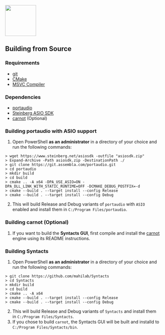 <img src="https://raw.githubusercontent.com/mahilab/mahi-gui/master/mahi-gui.png" width="100">

## Building from Source

### Requirements

- [git](https://git-scm.com/)
- [CMake](https://cmake.org/)
- [MSVC Compiler](https://visualstudio.microsoft.com/vs/)

### Dependencies

- [portaudio](http://www.portaudio.com/)
- [Steinberg ASIO SDK](https://www.steinberg.net/en/company/developers.html)
- [carnot](https://github.com/epezent/carnot) (Optional)

### Building portaudio with ASIO support

1. Open PowerShell **as an administrator** in a directory of your choice and run the following commands:

```shell
> wget https://www.steinberg.net/asiosdk -outfile "asiosdk.zip"
> Expand-Archive -Path asiosdk.zip -DestinationPath ./
> git clone https://git.assembla.com/portaudio.git 
> cd portaudio
> mkdir build
> cd build
> cmake .. -A x64 -DPA_USE_ASIO=ON -DPA_DLL_LINK_WITH_STATIC_RUNTIME=OFF -DCMAKE_DEBUG_POSTFIX=-d
> cmake --build . --target install --config Release
> cmake --build . --target install --config Debug
```

2. This will build Release and Debug variants of `portaudio` with `ASIO` enabled and install them in `C:/Program Files/portaudio`.

### Building carnot (Optional)

1. If you want to build the **Syntacts GUI**, first compile and install the [carnot](https://github.com/epezent/carnot) engine using its README instructions.

### Building Syntacts

1. Open PowerShell **as an administrator** in a directory of your choice and run the following commands:

```shell
> git clone https://github.com/mahilab/Syntacts
> cd Syntacts
> mkdir build
> cd build
> cmake .. -A x64
> cmake --build . --target install --config Release
> cmake --build . --target install --config Debug
```

2. This will build Release and Debug variants of `Syntacts` and install them in `C:/Program Files/Syntacts`.
3. If you chose to build `carnot`, the Syntacts GUI will be built and installd to `C:/Program Files/Syntacts/bin`.


